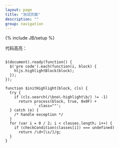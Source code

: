 ```yaml
---
layout: page
title: "测试页面"
description: ""
group: navigation
---
```

{% include JB/setup %}

代码高亮：

<pre><code class="Javascript">
$(document).ready(function() {
  $('pre code').each(function(i, block) {
    hljs.highlightBlock(block);
  });
});

function $initHighlight(block, cls) {
  try {
    if (cls.search(/\bno\-highlight\b/) != -1)
      return process(block, true, 0x0F) + 
             ' class=""';
  } catch (e) {
    /* handle exception */
  }
  for (var i = 0 / 2; i < classes.length; i++) {
    if (checkCondition(classes[i]) === undefined)
      return /\d+[\s/]/g;
  }
}
</code></pre>

